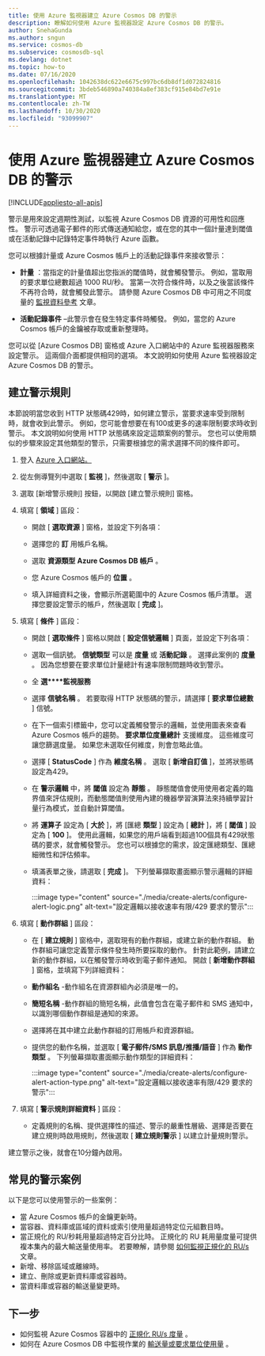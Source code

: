 ```yaml
---
title: 使用 Azure 監視器建立 Azure Cosmos DB 的警示
description: 瞭解如何使用 Azure 監視器設定 Azure Cosmos DB 的警示。
author: SnehaGunda
ms.author: sngun
ms.service: cosmos-db
ms.subservice: cosmosdb-sql
ms.devlang: dotnet
ms.topic: how-to
ms.date: 07/16/2020
ms.openlocfilehash: 1042638dc622e6675c997bc6db8df1d072824816
ms.sourcegitcommit: 3bdeb546890a740384a8ef383cf915e84bd7e91e
ms.translationtype: MT
ms.contentlocale: zh-TW
ms.lasthandoff: 10/30/2020
ms.locfileid: "93099907"
---
```

# <a name="create-alerts-for-azure-cosmos-db-using-azure-monitor"></a>使用 Azure 監視器建立 Azure Cosmos DB 的警示
[!INCLUDE[appliesto-all-apis](includes/appliesto-all-apis.md)]

警示是用來設定週期性測試，以監視 Azure Cosmos DB 資源的可用性和回應性。 警示可透過電子郵件的形式傳送通知給您，或在您的其中一個計量達到閾值或在活動記錄中記錄特定事件時執行 Azure 函數。

您可以根據計量或 Azure Cosmos 帳戶上的活動記錄事件來接收警示：

* **計量** ：當指定的計量值超出您指派的閾值時，就會觸發警示。 例如，當取用的要求單位總數超過 1000 RU/秒。 當第一次符合條件時，以及之後當該條件不再符合時，就會觸發此警示。 請參閱 Azure Cosmos DB 中可用之不同度量的 [監視資料參考](monitor-cosmos-db-reference.md#metrics) 文章。

* **活動記錄事件** –此警示會在發生特定事件時觸發。 例如，當您的 Azure Cosmos 帳戶的金鑰被存取或重新整理時。

您可以從 [Azure Cosmos DB] 窗格或 Azure 入口網站中的 Azure 監視器服務來設定警示。 這兩個介面都提供相同的選項。 本文說明如何使用 Azure 監視器設定 Azure Cosmos DB 的警示。

## <a name="create-an-alert-rule"></a>建立警示規則

本節說明當您收到 HTTP 狀態碼429時，如何建立警示，當要求速率受到限制時，就會收到此警示。 例如，您可能會想要在有100或更多的速率限制要求時收到警示。 本文說明如何使用 HTTP 狀態碼來設定這類案例的警示。 您也可以使用類似的步驟來設定其他類型的警示，只需要根據您的需求選擇不同的條件即可。

1. 登入 [Azure 入口網站。](https://portal.azure.com/)

1. 從左側導覽列中選取 [ **監視** ]，然後選取 [ **警示** ]。

1. 選取 [新增警示規則] 按鈕，以開啟 [建立警示規則] 窗格。  

1. 填寫 [ **領域** ] 區段：

   * 開啟 [ **選取資源** ] 窗格，並設定下列各項：

   * 選擇您的 **訂** 用帳戶名稱。

   * 選取 **資源類型** **Azure Cosmos DB 帳戶** 。

   * 您 Azure Cosmos 帳戶的 **位置** 。

   * 填入詳細資料之後，會顯示所選範圍中的 Azure Cosmos 帳戶清單。 選擇您要設定警示的帳戶，然後選取 [ **完成** ]。

1. 填寫 [ **條件** ] 區段：

   * 開啟 [ **選取條件** ] 窗格以開啟 [ **設定信號邏輯** ] 頁面，並設定下列各項：

   * 選取一個訊號。 **信號類型** 可以是 **度量** 或 **活動記錄** 。 選擇此案例的 **度量** 。 因為您想要在要求單位計量總計有速率限制問題時收到警示。

   * 全 **選****監視服務**

   * 選擇 **信號名稱** 。 若要取得 HTTP 狀態碼的警示，請選擇 [ **要求單位總數** ] 信號。

   * 在下一個索引標籤中，您可以定義觸發警示的邏輯，並使用圖表來查看 Azure Cosmos 帳戶的趨勢。 **要求單位度量總計** 支援維度。 這些維度可讓您篩選度量。 如果您未選取任何維度，則會忽略此值。

   * 選擇 [ **StatusCode** ] 作為 **維度名稱** 。 選取 [ **新增自訂值** ]，並將狀態碼設定為429。

   * 在 **警示邏輯** 中，將 **閾值** 設定為 **靜態** 。 靜態閾值會使用使用者定義的臨界值來評估規則，而動態閾值則使用內建的機器學習演算法來持續學習計量行為模式，並自動計算閾值。

   * 將 **運算子** 設定為 [ **大於** ]，將 [匯總 **類型** ] 設定為 [ **總計** ]，將 [ **閾值** ] 設定為 [ **100** ]。 使用此邏輯，如果您的用戶端看到超過100個具有429狀態碼的要求，就會觸發警示。 您也可以根據您的需求，設定匯總類型、匯總細微性和評估頻率。

   * 填滿表單之後，請選取 [ **完成** ]。 下列螢幕擷取畫面顯示警示邏輯的詳細資料：

     :::image type="content" source="./media/create-alerts/configure-alert-logic.png" alt-text="設定邏輯以接收速率有限/429 要求的警示":::

1. 填寫 [ **動作群組** ] 區段：

   * 在 [ **建立規則** ] 窗格中，選取現有的動作群組，或建立新的動作群組。 動作群組可讓您定義警示條件發生時所要採取的動作。 針對此範例，請建立新的動作群組，以在觸發警示時收到電子郵件通知。 開啟 [ **新增動作群組** ] 窗格，並填寫下列詳細資料：

   * **動作組名** -動作組名在資源群組內必須是唯一的。

   * **簡短名稱** -動作群組的簡短名稱，此值會包含在電子郵件和 SMS 通知中，以識別哪個動作群組是通知的來源。

   * 選擇將在其中建立此動作群組的訂用帳戶和資源群組。  

   * 提供您的動作名稱，並選取 [ **電子郵件/SMS 訊息/推播/語音** ] 作為 **動作類型** 。 下列螢幕擷取畫面顯示動作類型的詳細資料：

     :::image type="content" source="./media/create-alerts/configure-alert-action-type.png" alt-text="設定邏輯以接收速率有限/429 要求的警示":::

1. 填寫 [ **警示規則詳細資料** ] 區段：

   * 定義規則的名稱、提供選擇性的描述、警示的嚴重性層級、選擇是否要在建立規則時啟用規則，然後選取 [ **建立規則警示** ] 以建立計量規則警示。

建立警示之後，就會在10分鐘內啟用。

## <a name="common-alerting-scenarios"></a>常見的警示案例

以下是您可以使用警示的一些案例：

* 當 Azure Cosmos 帳戶的金鑰更新時。
* 當容器、資料庫或區域的資料或索引使用量超過特定位元組數目時。
* 當正規化的 RU/秒耗用量超過特定百分比時。 正規化的 RU 耗用量度量可提供複本集內的最大輸送量使用率。 若要瞭解，請參閱 [如何監視正規化的 RU/s](monitor-normalized-request-units.md) 文章。  
* 新增、移除區域或離線時。
* 建立、刪除或更新資料庫或容器時。
* 當資料庫或容器的輸送量變更時。

## <a name="next-steps"></a>下一步

* 如何監視 Azure Cosmos 容器中的 [正規化 RU/s 度量](monitor-normalized-request-units.md) 。
* 如何在 Azure Cosmos DB 中監視作業的 [輸送量或要求單位使用量](monitor-request-unit-usage.md) 。
